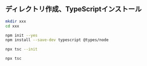 ## ディレクトリ作成、TypeScriptインストール
```bash
mkdir xxx
cd xxx

npm init --yes
npm install --save-dev typescript @types/node

npx tsc --init

npx tsc
```
